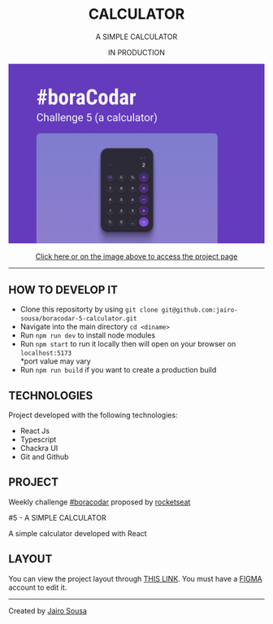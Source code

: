 <h1 align="center"> CALCULATOR </h1>
<p align="center">A SIMPLE CALCULATOR</p>
<p align="center">IN PRODUCTION</p>

<a align="center" href="https://stellar-taffy-5ee198.netlify.app/">
  <img alt="App preview" src="./.github/preview.svg">
</a>

<p align="center">
<a href="https://stellar-taffy-5ee198.netlify.app/">
  Click here or on the image above to access the project page
</a>
</p>

---

## HOW TO DEVELOP IT

- Clone this repositorty by using `git clone git@github.com:jairo-sousa/boracodar-5-calculator.git`
- Navigate into the main directory `cd <diname>`
- Run `npm run dev` to install node modules
- Run `npm start` to run it locally then will open on your browser on `localhost:5173` </br>
  \*port value may vary
- Run `npm run build` if you want to create a production build

## TECHNOLOGIES

Project developed with the following technologies:

- React Js
- Typescript
- Chackra UI
- Git and Github

## PROJECT

Weekly challenge [#boracodar](https://boracodar.dev/) proposed by [rocketseat](https://www.rocketseat.com.br/)

#5 - A SIMPLE CALCULATOR

A simple calculator developed with React

## LAYOUT

You can view the project layout through [THIS LINK](https://www.figma.com/community/file/1202607074523509182). You must have a [FIGMA](https://www.figma.com/) account to edit it.

---

Created by [Jairo Sousa](https://github.com/jairo-sousa)
